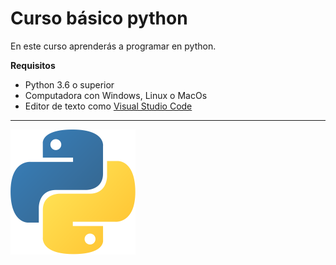 # Curso básico python

En este curso aprenderás a programar en python.

**Requisitos**
- Python 3.6 o superior
- Computadora con Windows, Linux o MacOs
- Editor de texto como [Visual Studio Code](https://code.visualstudio.com/)

------------------------------

![Logo de python](https://github.com/AlanAlvaradoR/curso-basico-python/blob/main/imagenes/python200.png)
